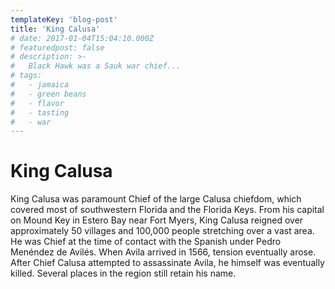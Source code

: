 ```yaml
---
templateKey: 'blog-post'
title: 'King Calusa'
# date: 2017-01-04T15:04:10.000Z
# featuredpost: false
# description: >-
#   Black Hawk was a Sauk war chief...
# tags:
#   - jamaica
#   - green beans
#   - flavor
#   - tasting
#   - war
---
```


# King Calusa 
King Calusa was paramount Chief of the large Calusa chiefdom, which covered most of southwestern Florida and the Florida Keys. From his capital on Mound Key in Estero Bay near Fort Myers, King Calusa reigned over approximately 50 villages and 100,000 people stretching over a vast area. He was Chief at the time of contact with the Spanish under Pedro Menéndez de Avilés. When Avila arrived in 1566, tension eventually arose. After Chief Calusa attempted to assassinate Avila, he himself was eventually killed. Several places in the region still retain his name.
